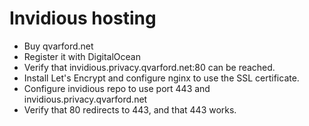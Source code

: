 # Invidious hosting

* Buy qvarford.net
* Register it with DigitalOcean
* Verify that invidious.privacy.qvarford.net:80 can be reached.
* Install Let's Encrypt and configure nginx to use the SSL certificate.
* Configure invidious repo to use port 443 and invidious.privacy.qvarford.net
* Verify that 80 redirects to 443, and that 443 works.